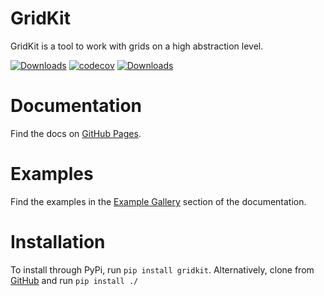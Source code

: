 GridKit
=======

GridKit is a tool to work with grids on a high abstraction level.

[![Downloads](https://static.pepy.tech/personalized-badge/gridkit?period=total&units=international_system&left_color=grey&right_color=blue&left_text=Downloads)](https://pepy.tech/project/gridkit)
[![codecov](https://codecov.io/gh/tmillenaar/GridKit/branch/main/graph/badge.svg?token=23BKSMAHM1)](https://codecov.io/gh/tmillenaar/GridKit)
[![Downloads](https://badge.fury.io/py/gridkit.svg)](https://pypi.org/project/gridkit/)

Documentation
=============
Find the docs on [GitHub Pages](https://tmillenaar.github.io/GridKit).

Examples
========
Find the examples in the [Example Gallery](https://tmillenaar.github.io/GridKit/example_gallery/index.html) section of the documentation.

Installation
============
To install through PyPi, run `pip install gridkit`.
Alternatively, clone from [GitHub](https://github.com/tmillenaar/GridKit) and run 
`pip install ./`
